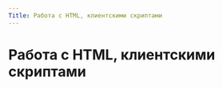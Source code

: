 ```yaml
---
Title: Работа с HTML, клиентскими скриптами
---
```



Работа с HTML, клиентскими скриптами
====================================
